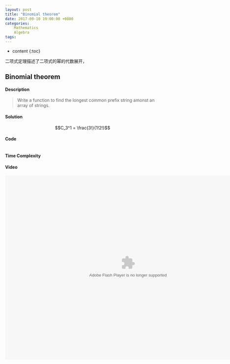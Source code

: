 ```yaml
---
layout: post
title: "Binomial theorem"
date: 2017-09-10 19:00:00 +0800 
categories: 
    Mathematics 
    Algebra
tags: 
---
```

* content
{:toc}

二项式定理描述了二项式的幂的代数展开，

<!-- more -->

## Binomial theorem

#### Description

>Write a function to find the longest common prefix string amonst an array of strings. 

#### Solution


$$C_3^1 = \frac{3!}{1!2!}$$


#### Code
```cpp
```

#### Time Complexity


#### Video

<embed src='http://player.youku.com/player.php/sid/XMjkwMzEwNTAwNA==/v.swf' allowFullScreen='true' quality='high' width='800' height='600' align='middle' allowScriptAccess='always' type='application/x-shockwave-flash'>
